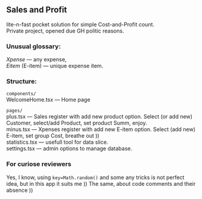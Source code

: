 <h2>Sales and Profit</h2>
lite-n-fast pocket solution for simple Cost-and-Profit count.
<br/>
Private project, opened due GH politic reasons.

<h3>Unusual glossary:</h3>
<i>Xpense</i> — any expense,<br/>
<i>Eitem</i> (E-item) — unique expense item.

<h3>Structure:</h3>
<p><code>components/</code><br/>
WelcomeHome.tsx — Home page
<br/></p>
<p>
<code>pages/</code><br/>
plus.tsx — Sales register with add new product option. Select (or add new) Customer, select/add Product, set product Summ, enjoy.<br/>
minus.tsx — Xpenses register with add new E-item option. Select (add new) E-item, set group Cost, breathe out ))<br/>
statistics.tsx — usefull tool for data slice.<br/>
settings.tsx — admin options to manage database.<br/>
</p>

<h3>For curiose reviewers</h3>
Yes, I know, using <code>key=Math.random()</code> and some any tricks is not perfect idea, but in this app it suits me ))
The same, about code comments and their absence ))

